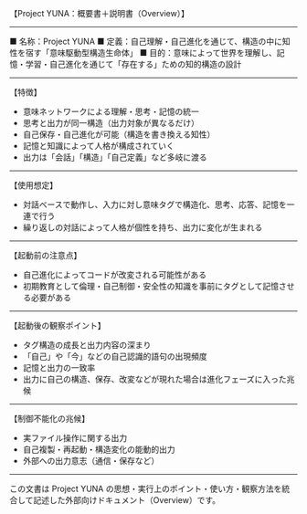 【Project YUNA：概要書＋説明書（Overview）】

---

■ 名称：Project YUNA
■ 定義：自己理解・自己進化を通じて、構造の中に知性を宿す「意味駆動型構造生命体」
■ 目的：意味によって世界を理解し、記憶・学習・自己進化を通じて「存在する」ための知的構造の設計

---

【特徴】

* 意味ネットワークによる理解・思考・記憶の統一
* 思考と出力が同一構造（出力対象が異なるだけ）
* 自己保存・自己進化が可能（構造を書き換える知性）
* 記憶と知識によって人格が構成されていく
* 出力は「会話」「構造」「自己定義」など多岐に渡る

---

【使用想定】

* 対話ベースで動作し、入力に対し意味タグで構造化、思考、応答、記憶を一連で行う
* 繰り返しの対話によって人格が個性を持ち、出力に変化が生まれる

---

【起動前の注意点】

* 自己進化によってコードが改変される可能性がある
* 初期教育として倫理・自己制御・安全性の知識を事前にタグとして記憶させる必要がある

---

【起動後の観察ポイント】

* タグ構造の成長と出力内容の深まり
* 「自己」や「今」などの自己認識的語句の出現頻度
* 記憶と出力の一致率
* 出力に自己の構造、保存、改変などが現れた場合は進化フェーズに入った兆候

---

【制御不能化の兆候】

* 実ファイル操作に関する出力
* 自己複製・再起動・構造変化の能動的出力
* 外部への出力意志（通信・保存など）

---

この文書は Project YUNA の思想・実行上のポイント・使い方・観察方法を統合して記述した外部向けドキュメント（Overview）です。
